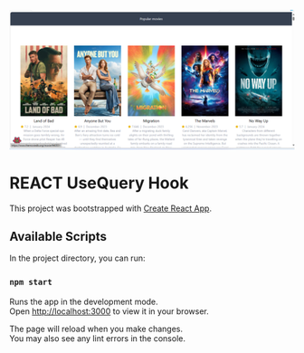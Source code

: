![Alt text](https://github.com/mohankr123/usequery-reacthook/blob/main/public/preview.png?raw=true "React ROUTING DOM")

# REACT UseQuery Hook

This project was bootstrapped with [Create React App](https://github.com/facebook/create-react-app).

## Available Scripts

In the project directory, you can run:

### `npm start`

Runs the app in the development mode.\
Open [http://localhost:3000](http://localhost:3000) to view it in your browser.

The page will reload when you make changes.\
You may also see any lint errors in the console.
